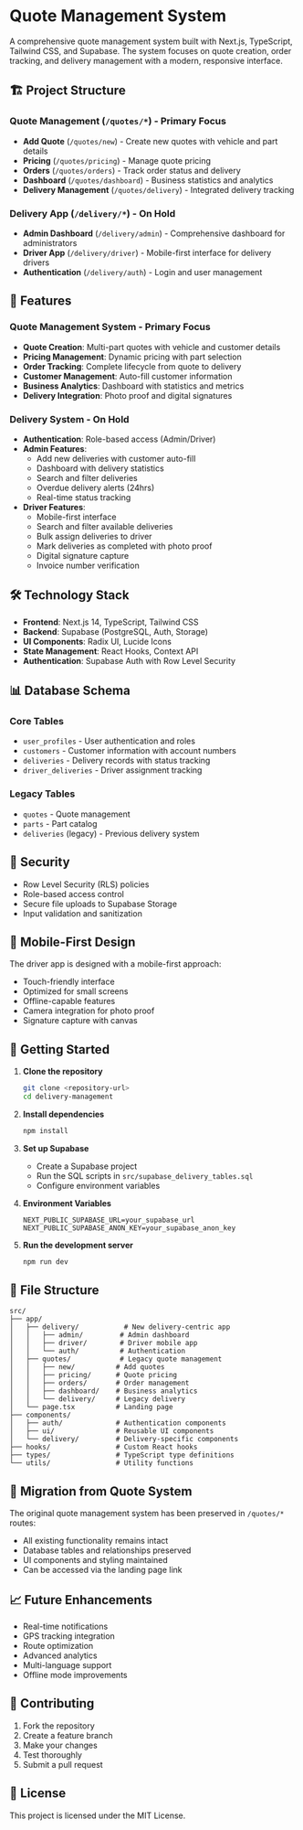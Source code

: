 # Quote Management System

A comprehensive quote management system built with Next.js, TypeScript, Tailwind CSS, and Supabase. The system focuses on quote creation, order tracking, and delivery management with a modern, responsive interface.

## 🏗️ Project Structure

### Quote Management (`/quotes/*`) - **Primary Focus**
- **Add Quote** (`/quotes/new`) - Create new quotes with vehicle and part details
- **Pricing** (`/quotes/pricing`) - Manage quote pricing
- **Orders** (`/quotes/orders`) - Track order status and delivery
- **Dashboard** (`/quotes/dashboard`) - Business statistics and analytics
- **Delivery Management** (`/quotes/delivery`) - Integrated delivery tracking

### Delivery App (`/delivery/*`) - **On Hold**
- **Admin Dashboard** (`/delivery/admin`) - Comprehensive dashboard for administrators
- **Driver App** (`/delivery/driver`) - Mobile-first interface for delivery drivers
- **Authentication** (`/delivery/auth`) - Login and user management

## 🚀 Features

### Quote Management System - **Primary Focus**
- **Quote Creation**: Multi-part quotes with vehicle and customer details
- **Pricing Management**: Dynamic pricing with part selection
- **Order Tracking**: Complete lifecycle from quote to delivery
- **Customer Management**: Auto-fill customer information
- **Business Analytics**: Dashboard with statistics and metrics
- **Delivery Integration**: Photo proof and digital signatures

### Delivery System - **On Hold**
- **Authentication**: Role-based access (Admin/Driver)
- **Admin Features**:
  - Add new deliveries with customer auto-fill
  - Dashboard with delivery statistics
  - Search and filter deliveries
  - Overdue delivery alerts (24hrs)
  - Real-time status tracking
- **Driver Features**:
  - Mobile-first interface
  - Search and filter available deliveries
  - Bulk assign deliveries to driver
  - Mark deliveries as completed with photo proof
  - Digital signature capture
  - Invoice number verification

## 🛠️ Technology Stack

- **Frontend**: Next.js 14, TypeScript, Tailwind CSS
- **Backend**: Supabase (PostgreSQL, Auth, Storage)
- **UI Components**: Radix UI, Lucide Icons
- **State Management**: React Hooks, Context API
- **Authentication**: Supabase Auth with Row Level Security

## 📊 Database Schema

### Core Tables
- `user_profiles` - User authentication and roles
- `customers` - Customer information with account numbers
- `deliveries` - Delivery records with status tracking
- `driver_deliveries` - Driver assignment tracking

### Legacy Tables
- `quotes` - Quote management
- `parts` - Part catalog
- `deliveries` (legacy) - Previous delivery system

## 🔐 Security

- Row Level Security (RLS) policies
- Role-based access control
- Secure file uploads to Supabase Storage
- Input validation and sanitization

## 📱 Mobile-First Design

The driver app is designed with a mobile-first approach:
- Touch-friendly interface
- Optimized for small screens
- Offline-capable features
- Camera integration for photo proof
- Signature capture with canvas

## 🚀 Getting Started

1. **Clone the repository**
   ```bash
   git clone <repository-url>
   cd delivery-management
   ```

2. **Install dependencies**
   ```bash
   npm install
   ```

3. **Set up Supabase**
   - Create a Supabase project
   - Run the SQL scripts in `src/supabase_delivery_tables.sql`
   - Configure environment variables

4. **Environment Variables**
   ```env
   NEXT_PUBLIC_SUPABASE_URL=your_supabase_url
   NEXT_PUBLIC_SUPABASE_ANON_KEY=your_supabase_anon_key
   ```

5. **Run the development server**
   ```bash
   npm run dev
   ```

## 📁 File Structure

```
src/
├── app/
│   ├── delivery/           # New delivery-centric app
│   │   ├── admin/         # Admin dashboard
│   │   ├── driver/        # Driver mobile app
│   │   └── auth/          # Authentication
│   ├── quotes/            # Legacy quote management
│   │   ├── new/          # Add quotes
│   │   ├── pricing/      # Quote pricing
│   │   ├── orders/       # Order management
│   │   ├── dashboard/    # Business analytics
│   │   └── delivery/     # Legacy delivery
│   └── page.tsx          # Landing page
├── components/
│   ├── auth/             # Authentication components
│   ├── ui/               # Reusable UI components
│   └── delivery/         # Delivery-specific components
├── hooks/                # Custom React hooks
├── types/                # TypeScript type definitions
└── utils/                # Utility functions
```

## 🔄 Migration from Quote System

The original quote management system has been preserved in `/quotes/*` routes:
- All existing functionality remains intact
- Database tables and relationships preserved
- UI components and styling maintained
- Can be accessed via the landing page link

## 📈 Future Enhancements

- Real-time notifications
- GPS tracking integration
- Route optimization
- Advanced analytics
- Multi-language support
- Offline mode improvements

## 🤝 Contributing

1. Fork the repository
2. Create a feature branch
3. Make your changes
4. Test thoroughly
5. Submit a pull request

## 📄 License

This project is licensed under the MIT License.
